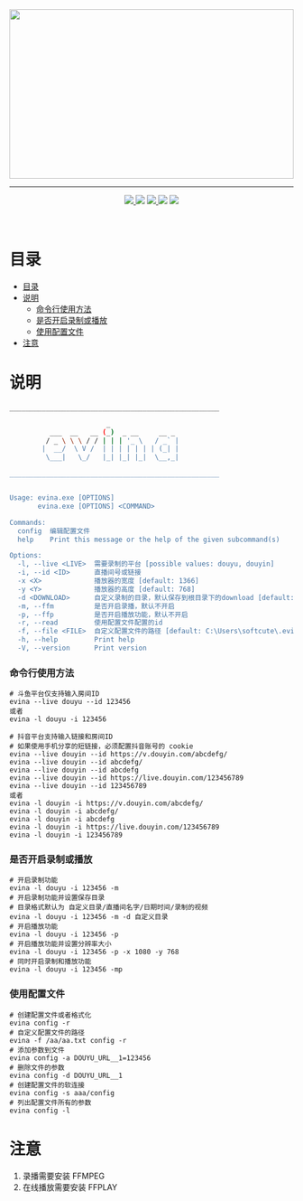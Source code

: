 <div style="width: 100%;height: 300px;">
    <img src="https://raw.gitmirror.com/SuperTreasure/evina/master/.github/image.jpg" style="width: 100%;object-fit:cover">
</div>

<div align="center">
    <hr/>
    <a href="https://github.com/SuperTreasure/evina">
        <img src="https://img.shields.io/badge/GitHub-SuperTreasure%2Fevina-1707320?logo=github">
    </a>
    <img src="https://img.shields.io/github/last-commit/SuperTreasure/evina?logo=github">
    <a href="https://github.com/SuperTreasure/evina/releases">
        <img src="https://img.shields.io/github/v/release/SuperTreasure/evina?logo=github">
    </a>
    <img src="https://img.shields.io/github/release-date/SuperTreasure/evina?logo=github">
    <img src="https://img.shields.io/github/license/SuperTreasure/evina">
</div><br><br>

# 目录

- [目录](#目录)
- [说明](#说明)
    - [命令行使用方法](#命令行使用方法)
    - [是否开启录制或播放](#是否开启录制或播放)
    - [使用配置文件](#使用配置文件)
- [注意](#注意)

# 说明

```bash
____________________________________________________

                        _
          ___  __   __ (_)  _ __     __ _
         / _ \ \ \ / / | | | '_ \   / _` |
        |  __/  \ V /  | | | | | | | (_| |
         \___|   \_/   |_| |_| |_|  \__,_|

____________________________________________________


Usage: evina.exe [OPTIONS]
       evina.exe [OPTIONS] <COMMAND>

Commands:
  config  编辑配置文件
  help    Print this message or the help of the given subcommand(s)

Options:
  -l, --live <LIVE>  需要录制的平台 [possible values: douyu, douyin]
  -i, --id <ID>      直播间号或链接
  -x <X>             播放器的宽度 [default: 1366]
  -y <Y>             播放器的高度 [default: 768]
  -d <DOWNLOAD>      自定义录制的目录，默认保存到根目录下的download [default: /download]
  -m, --ffm          是否开启录播，默认不开启
  -p, --ffp          是否开启播放功能，默认不开启
  -r, --read         使用配置文件配置的id
  -f, --file <FILE>  自定义配置文件的路径 [default: C:\Users\softcute\.evina\config]
  -h, --help         Print help
  -V, --version      Print version

```

### 命令行使用方法

```shell
# 斗鱼平台仅支持输入房间ID
evina --live douyu --id 123456
或者
evina -l douyu -i 123456

# 抖音平台支持输入链接和房间ID
# 如果使用手机分享的短链接，必须配置抖音账号的 cookie
evina --live douyin --id https://v.douyin.com/abcdefg/
evina --live douyin --id abcdefg/
evina --live douyin --id abcdefg
evina --live douyin --id https://live.douyin.com/123456789
evina --live douyin --id 123456789
或者
evina -l douyin -i https://v.douyin.com/abcdefg/
evina -l douyin -i abcdefg/
evina -l douyin -i abcdefg
evina -l douyin -i https://live.douyin.com/123456789
evina -l douyin -i 123456789
```

### 是否开启录制或播放

```shell
# 开启录制功能
evina -l douyu -i 123456 -m
# 开启录制功能并设置保存目录
# 目录格式默认为 自定义目录/直播间名字/日期时间/录制的视频
evina -l douyu -i 123456 -m -d 自定义目录
# 开启播放功能
evina -l douyu -i 123456 -p
# 开启播放功能并设置分辨率大小
evina -l douyu -i 123456 -p -x 1080 -y 768
# 同时开启录制和播放功能
evina -l douyu -i 123456 -mp
```

### 使用配置文件

```shell
# 创建配置文件或者格式化
evina config -r
# 自定义配置文件的路径
evina -f /aa/aa.txt config -r
# 添加参数到文件
evina config -a DOUYU_URL__1=123456
# 删除文件的参数
evina config -d DOUYU_URL__1
# 创建配置文件的软连接
evina config -s aaa/config
# 列出配置文件所有的参数
evina config -l
```

# 注意

1.  录播需要安装 FFMPEG
2.  在线播放需要安装 FFPLAY

